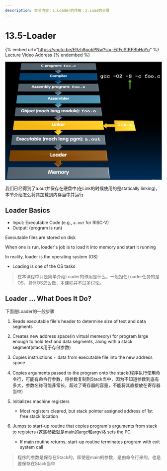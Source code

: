 ```yaml
---
description: 本节内容：1.Loader的作用；2.Load的步骤
---
```


# 13.5-Loader

{% embed url="https://youtu.be/E9zh8pobPNw?si=-EifFcStKFBbHoYu" %}
Lecture Video Address
{% endembed %}

![image-20240609093031074](.image/image-20240609093031074.png)

我们已经得到了a.out并保存在硬盘中(在Link的时候使用的是statically linking)，本节介绍怎么将其加载到内存当中并运行

## Loader Basics

- Input: Executable Code (e.g., `a.out` for RISC-V)
- Output: (program is run)

Executable files are stored on disk

When one is run, loader's job is to load it into memory and start it running

In reality, loader is the operating system (OS)

- Loading is one of the OS tasks

> 在本课程中只是简单介绍Loader的作用是什么，一般担任Loader任务的是OS，具体OS怎么做，本课程并不过多讨论。

## Loader … What Does It Do?

下面是Loader的一般步骤

1. Reads executable file's header to determine size of text and data segments

2. Creates new address space(in virtual memeory) for program large enough to hold text and data segments, along with a stack segment(stack用于存储参数)

3. Copies instructions + data from executable file into the new address space

4. Copies arguments passed to the program onto the stack(程序执行使用命令行，可能有命令行参数，将参数复制到Stack当中，因为不知道参数到底有多大，参数名称可能非常长，超过了寄存器的容量，不能将其直接放在寄存器当中)

5. Initializes machine registers

    - Most registers cleared, but stack pointer assigned address of 1st free stack location

6. Jumps to start-up routine that copies program's arguments from stack to registers (这些参数就是main的argc和argv)& sets the PC

    - If main routine returns, start-up routine terminates program with exit system call


> 程序的参数是保存在Stack的，即使是main的参数，是由命令行来的，也是要保存在Stack当中
